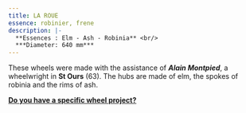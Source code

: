 ```yaml
---
title: LA ROUE
essence: robinier, frene
description: |-
  **Essences : Elm - Ash - Robinia** <br/>
  ***Diameter: 640 mm***
---
```


These wheels were made with the assistance of ***Alain Montpied***, a wheelwright in **St Ours** (63).
The hubs are made of elm, the spokes of robinia and the rims of ash.

**[Do you have a specific wheel project?](https://f1fd647b.sibforms.com/serve/MUIFAL0EkuoidC-7KOpKvC8HfPQBLwhbr2vM4T5eNjvhiNBDvQbosXl38n8DjSC0Hkk0LhbX1kygZMcZPJSQ3EC85YuzR_6qBTH06pzbbKtHtGUYM7p59NRcdXG8RtczNj53Q3Fb1f-oatjdismKrA9wCuVHKvNkhh-xRlFlUQLZJBXli1TvnH-j6gAFVAlz-iqAyKF91Rvuvmua)**

